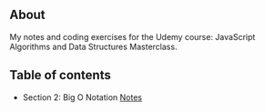 ## About
My notes and coding exercises for the Udemy course: JavaScript Algorithms and Data Structures Masterclass.

## Table of contents
- Section 2: Big O Notation [Notes](Section-2/Notes.md)
